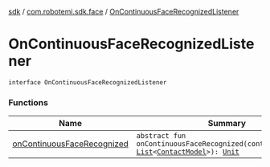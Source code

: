 [sdk](../../index.md) / [com.robotemi.sdk.face](../index.md) / [OnContinuousFaceRecognizedListener](./index.md)

# OnContinuousFaceRecognizedListener

`interface OnContinuousFaceRecognizedListener`

### Functions

| Name | Summary |
|---|---|
| [onContinuousFaceRecognized](on-continuous-face-recognized.md) | `abstract fun onContinuousFaceRecognized(contactModelList: `[`List`](https://kotlinlang.org/api/latest/jvm/stdlib/kotlin.collections/-list/index.html)`<`[`ContactModel`](../-contact-model/index.md)`>): `[`Unit`](https://kotlinlang.org/api/latest/jvm/stdlib/kotlin/-unit/index.html) |

